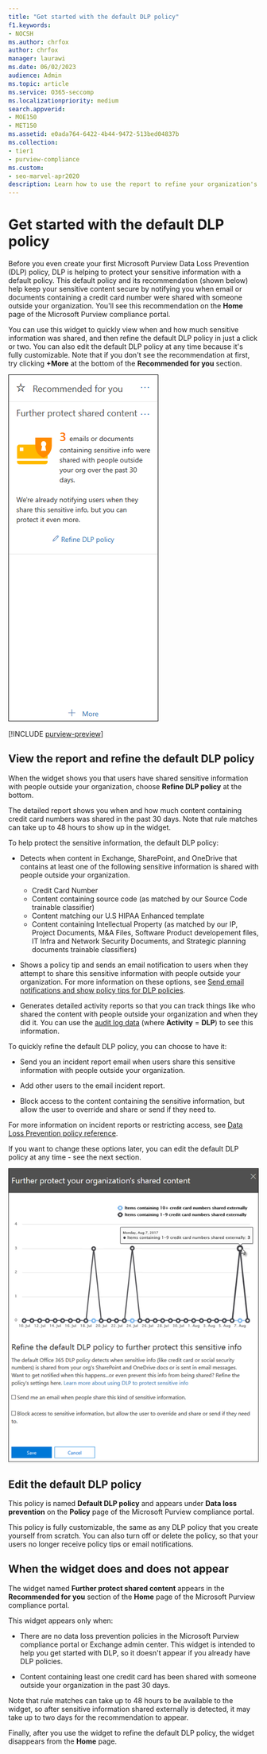 ```yaml
---
title: "Get started with the default DLP policy"
f1.keywords:
- NOCSH
ms.author: chrfox
author: chrfox
manager: laurawi
ms.date: 06/02/2023
audience: Admin
ms.topic: article
ms.service: O365-seccomp
ms.localizationpriority: medium
search.appverid: 
- MOE150
- MET150
ms.assetid: e0ada764-6422-4b44-9472-513bed04837b
ms.collection: 
- tier1
- purview-compliance
ms.custom:
- seo-marvel-apr2020
description: Learn how to use the report to refine your organization's default data loss prevention (DLP) policy.
---
```


# Get started with the default DLP policy

Before you even create your first Microsoft Purview Data Loss Prevention (DLP) policy, DLP is helping to protect your sensitive information with a default policy. This default policy and its recommendation (shown below) help keep your sensitive content secure by notifying you when email or documents containing a credit card number were shared with someone outside your organization. You'll see this recommendation on the **Home** page of the Microsoft Purview compliance portal. 
  
You can use this widget to quickly view when and how much sensitive information was shared, and then refine the default DLP policy in just a click or two. You can also edit the default DLP policy at any time because it's fully customizable. Note that if you don't see the recommendation at first, try clicking **+More** at the bottom of the **Recommended for you** section. 
  
![Widget named Further protect shared content.](../media/2bae6dbc-cc92-4f35-b54c-c36e60226b5b.png)
  
[!INCLUDE [purview-preview](../includes/purview-preview.md)]

## View the report and refine the default DLP policy

When the widget shows you that users have shared sensitive information with people outside your organization, choose **Refine DLP policy** at the bottom. 
  
The detailed report shows you when and how much content containing credit card numbers was shared in the past 30 days. Note that rule matches can take up to 48 hours to show up in the widget.
  
To help protect the sensitive information, the default DLP policy:
  
- Detects when content in Exchange, SharePoint, and OneDrive that contains at least one of the following sensitive information is shared with people outside your organization.
  - Credit Card Number
  - Content containing source code (as matched by our Source Code trainable classifier)
  - Content matching our U.S HIPAA Enhanced template
  - Content containing Intellectual Property (as matched by our IP, Project Documents, M&A Files, Software Product developement files, IT Infra and Network Security Documents, and Strategic planning documents trainable classifiers)
    
- Shows a policy tip and sends an email notification to users when they attempt to share this sensitive information with people outside your organization. For more information on these options, see [Send email notifications and show policy tips for DLP policies](use-notifications-and-policy-tips.md).
    
- Generates detailed activity reports so that you can track things like who shared the content with people outside your organization and when they did it. You can use the [audit log data](audit-log-search.md) (where **Activity** = **DLP**) to see this information.
    
To quickly refine the default DLP policy, you can choose to have it:
  
- Send you an incident report email when users share this sensitive information with people outside your organization.
    
- Add other users to the email incident report.
    
- Block access to the content containing the sensitive information, but allow the user to override and share or send if they need to.
    
For more information on incident reports or restricting access, see [Data Loss Prevention policy reference](dlp-policy-reference.md#data-loss-prevention-policy-reference).
  
If you want to change these options later, you can edit the default DLP policy at any time - see the next section.
  
![Settings for widget named Further protect shared content.](../media/dad30a84-2715-4c0a-a5c5-44d85492363e.png)
  
## Edit the default DLP policy

This policy is named **Default DLP policy** and appears under **Data loss prevention** on the **Policy** page of the Microsoft Purview compliance portal. 
  
This policy is fully customizable, the same as any DLP policy that you create yourself from scratch. You can also turn off or delete the policy, so that your users no longer receive policy tips or email notifications.
  
 
## When the widget does and does not appear

The widget named **Further protect shared content** appears in the **Recommended for you** section of the **Home** page of the Microsoft Purview compliance portal. 
  
This widget appears only when:
  
- There are no data loss prevention policies in the Microsoft Purview compliance portal or Exchange admin center. This widget is intended to help you get started with DLP, so it doesn't appear if you already have DLP policies.
    
- Content containing least one credit card has been shared with someone outside your organization in the past 30 days.
    
Note that rule matches can take up to 48 hours to be available to the widget, so after sensitive information shared externally is detected, it may take up to two days for the recommendation to appear.
  
Finally, after you use the widget to refine the default DLP policy, the widget disappears from the **Home** page. 
  
